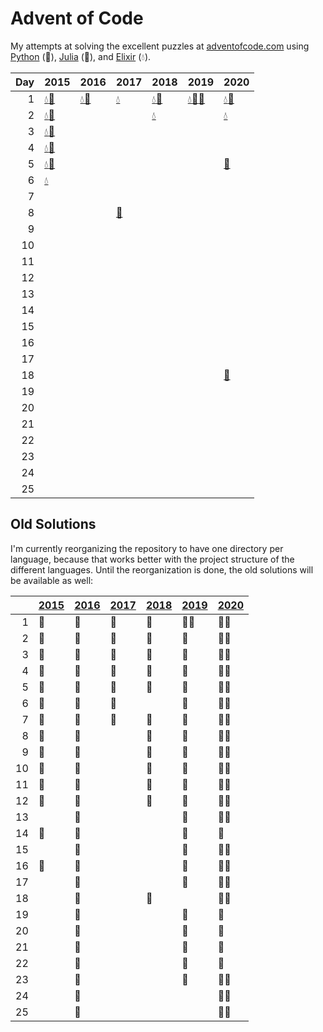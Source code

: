 # Advent of Code

My attempts at solving the excellent puzzles at [adventofcode.com](http://adventofcode.com/) using [Python](python/) (🐍), [Julia](julia/) (🎪), and [Elixir](elixir/) (💧).

|   Day | 2015                                                                                                                     | 2016                                                                                   | 2017                                           | 2018                                                                               | 2019                                                                                                                                                                  | 2020                                                                   |
|------:|:-------------------------------------------------------------------------------------------------------------------------|:---------------------------------------------------------------------------------------|:-----------------------------------------------|:-----------------------------------------------------------------------------------|:----------------------------------------------------------------------------------------------------------------------------------------------------------------------|:-----------------------------------------------------------------------|
|     1 | [💧](elixir/lib/2015/01_not_quite_lisp)[🐍](python/2015/01_not_quite_lisp)                                                 | [💧](elixir/lib/2016/01_no_time_for_a_taxicab)[🐍](python/2016/01_no_time_for_a_taxicab) | [💧](elixir/lib/2017/01_inverse_captcha)        | [💧](elixir/lib/2018/01_chronal_calibration)[🐍](python/2018/01_chronal_calibration) | [💧](elixir/lib/2019/01_the_tyranny_of_the_rocket_equation)[🎪](julia/2019/01_the_tyranny_of_the_rocket_equation)[🐍](python/2019/01_the_tyranny_of_the_rocket_equation) | [💧](elixir/lib/2020/01_report_repair)[🐍](python/2020/01_report_repair) |
|     2 | [💧](elixir/lib/2015/02_i_was_told_there_would_be_no_math)[🐍](python/2015/02_i_was_told_there_would_be_no_math)           |                                                                                        |                                                | [💧](elixir/lib/2018/02_inventory_management_system)                                |                                                                                                                                                                       | [💧](elixir/lib/2020/02_password_philosophy)                            |
|     3 | [💧](elixir/lib/2015/03_perfectly_spherical_houses_in_a_vacuum)[🐍](python/2015/03_perfectly_spherical_houses_in_a_vacuum) |                                                                                        |                                                |                                                                                    |                                                                                                                                                                       |                                                                        |
|     4 | [💧](elixir/lib/2015/04_the_ideal_stocking_stuffer)[🐍](python/2015/04_the_ideal_stocking_stuffer)                         |                                                                                        |                                                |                                                                                    |                                                                                                                                                                       |                                                                        |
|     5 | [💧](elixir/lib/2015/05_doesnt_he_have_intern-elves_for_this)[🐍](python/2015/05_doesnt_he_have_intern-elves_for_this)     |                                                                                        |                                                |                                                                                    |                                                                                                                                                                       | [🐍](python/2020/05_binary_boarding)                                    |
|     6 | [💧](elixir/lib/2015/06_probably_a_fire_hazard)                                                                           |                                                                                        |                                                |                                                                                    |                                                                                                                                                                       |                                                                        |
|     7 |                                                                                                                          |                                                                                        |                                                |                                                                                    |                                                                                                                                                                       |                                                                        |
|     8 |                                                                                                                          |                                                                                        | [🐍](python/2017/08_i_heard_you_like_registers) |                                                                                    |                                                                                                                                                                       |                                                                        |
|     9 |                                                                                                                          |                                                                                        |                                                |                                                                                    |                                                                                                                                                                       |                                                                        |
|    10 |                                                                                                                          |                                                                                        |                                                |                                                                                    |                                                                                                                                                                       |                                                                        |
|    11 |                                                                                                                          |                                                                                        |                                                |                                                                                    |                                                                                                                                                                       |                                                                        |
|    12 |                                                                                                                          |                                                                                        |                                                |                                                                                    |                                                                                                                                                                       |                                                                        |
|    13 |                                                                                                                          |                                                                                        |                                                |                                                                                    |                                                                                                                                                                       |                                                                        |
|    14 |                                                                                                                          |                                                                                        |                                                |                                                                                    |                                                                                                                                                                       |                                                                        |
|    15 |                                                                                                                          |                                                                                        |                                                |                                                                                    |                                                                                                                                                                       |                                                                        |
|    16 |                                                                                                                          |                                                                                        |                                                |                                                                                    |                                                                                                                                                                       |                                                                        |
|    17 |                                                                                                                          |                                                                                        |                                                |                                                                                    |                                                                                                                                                                       |                                                                        |
|    18 |                                                                                                                          |                                                                                        |                                                |                                                                                    |                                                                                                                                                                       | [🐍](python/2020/18_operation_order)                                    |
|    19 |                                                                                                                          |                                                                                        |                                                |                                                                                    |                                                                                                                                                                       |                                                                        |
|    20 |                                                                                                                          |                                                                                        |                                                |                                                                                    |                                                                                                                                                                       |                                                                        |
|    21 |                                                                                                                          |                                                                                        |                                                |                                                                                    |                                                                                                                                                                       |                                                                        |
|    22 |                                                                                                                          |                                                                                        |                                                |                                                                                    |                                                                                                                                                                       |                                                                        |
|    23 |                                                                                                                          |                                                                                        |                                                |                                                                                    |                                                                                                                                                                       |                                                                        |
|    24 |                                                                                                                          |                                                                                        |                                                |                                                                                    |                                                                                                                                                                       |                                                                        |
|    25 |                                                                                                                          |                                                                                        |                                                |                                                                                    |                                                                                                                                                                       |                                                                        |

## Old Solutions

I'm currently reorganizing the repository to have one directory per language, because that works better with the project structure of the different languages. Until the reorganization is done, the old solutions will be available as well:

|      | [2015](2015/) | [2016](2016/) | [2017](2017/) | [2018](2018/) | [2019](2019/) | [2020](2020/) |
| ---: | ------------- | ------------- | ------------- | ------------- | ------------- | ------------- |
|    1 | 🐍             | 🐍             | 🐍             | 🐍             | 🐍🎪            | 🐍🎪            |
|    2 | 🐍             | 🐍             | 🐍             | 🐍             | 🐍             | 🐍🎪            |
|    3 | 🐍             | 🐍             | 🐍             | 🐍             | 🐍             | 🐍🎪            |
|    4 | 🐍             | 🐍             | 🐍             | 🐍             | 🐍             | 🐍🎪            |
|    5 | 🐍             | 🐍             | 🐍             | 🐍             | 🐍             | 🐍🎪            |
|    6 | 🐍             | 🐍             | 🐍             |               | 🐍             | 🐍🎪            |
|    7 | 🐍             | 🐍             | 🐍             | 🐍             | 🐍             | 🐍🎪            |
|    8 | 🐍             | 🐍             |               | 🐍             | 🐍             | 🐍🎪            |
|    9 | 🐍             | 🐍             |               | 🐍             | 🐍             | 🐍🎪            |
|   10 | 🐍             | 🐍             |               | 🐍             | 🐍             | 🐍🎪            |
|   11 | 🐍             | 🐍             |               | 🐍             | 🐍             | 🐍🎪            |
|   12 | 🐍             | 🐍             |               | 🐍             | 🐍             | 🐍🎪            |
|   13 |               | 🐍             |               |               | 🐍             | 🐍🎪            |
|   14 | 🎪             | 🐍             |               |               | 🐍             | 🐍             |
|   15 |               | 🐍             |               |               | 🐍             | 🐍🎪            |
|   16 | 🎪             | 🐍             |               |               | 🐍             | 🐍🎪            |
|   17 |               | 🐍             |               |               | 🐍             | 🐍🎪            |
|   18 |               | 🐍             |               | 🐍             |               | 🐍🎪            |
|   19 |               | 🐍             |               |               | 🐍             | 🐍             |
|   20 |               | 🐍             |               |               | 🐍             | 🎪             |
|   21 |               | 🐍             |               |               | 🐍             | 🎪             |
|   22 |               | 🐍             |               |               | 🐍             | 🎪             |
|   23 |               | 🐍             |               |               | 🐍             | 🐍🎪            |
|   24 |               | 🐍             |               |               |               | 🐍🎪            |
|   25 |               | 🐍             |               |               |               | 🐍🎪            |
